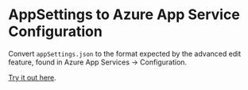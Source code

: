 # AppSettings to Azure App Service Configuration

Convert `appSettings.json` to the format expected by the advanced edit feature, found in Azure App Services → Configuration.

[Try it out here](https://hallojoe.github.io/appsettings-to-bulk-edit/).